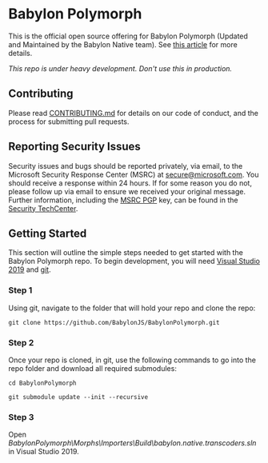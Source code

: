 # Babylon Polymorph

This is the official open source offering for Babylon Polymorph (Updated and Maintained by the Babylon Native team). See [this article](https://medium.com/@babylonjs/introducing-polymorph-a55588df6cee) for more details.

*This repo is under heavy development. Don't use this in production.*

## Contributing

Please read [CONTRIBUTING.md](./CONTRIBUTING.md) for details on our code of conduct, and the process for submitting pull requests.

## Reporting Security Issues

Security issues and bugs should be reported privately, via email, to the Microsoft Security
Response Center (MSRC) at [secure@microsoft.com](mailto:secure@microsoft.com). You should
receive a response within 24 hours. If for some reason you do not, please follow up via
email to ensure we received your original message. Further information, including the
[MSRC PGP](https://technet.microsoft.com/en-us/security/dn606155) key, can be found in
the [Security TechCenter](https://technet.microsoft.com/en-us/security/default).

## Getting Started

This section will outline the simple steps needed to get started with the Babylon Polymorph repo.  To begin development, you will need [Visual Studio 2019](https://visualstudio.microsoft.com/vs/) and [git](https://git-scm.com/).

### Step 1

Using git, navigate to the folder that will hold your repo and clone the repo:
```
git clone https://github.com/BabylonJS/BabylonPolymorph.git
```

### Step 2

Once your repo is cloned, in git, use the following commands to go into the repo folder and download all required submodules:
```
cd BabylonPolymorph

git submodule update --init --recursive
```

### Step 3

Open *BabylonPolymorph\Morphs\Importers\Build\babylon.native.transcoders.sln* in Visual Studio 2019.
